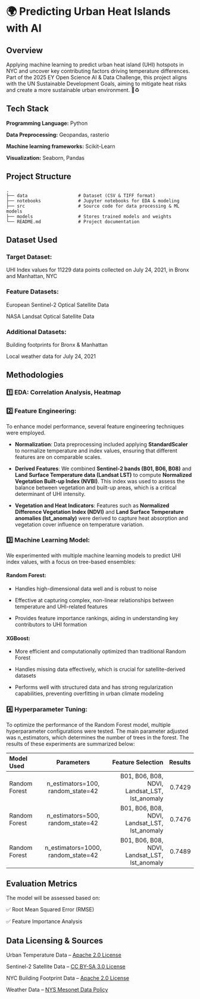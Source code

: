 # 🌍 Predicting Urban Heat Islands with AI

## Overview
Applying machine learning to predict urban heat island (UHI) hotspots in NYC and uncover key contributing factors driving temperature differences. Part of the 2025 EY Open Science AI & Data Challenge, this project aligns with the UN Sustainable Development Goals, aiming to mitigate heat risks and create a more sustainable urban environment. 🚀♻️ 

## Tech Stack 
**Programming Language:** Python

**Data Preprocessing:** Geopandas, rasterio

**Machine learning frameworks:** Scikit-Learn

**Visualization:** Seaborn, Pandas

## Project Structure
    .
    ├── data                   # Dataset (CSV & TIFF format)
    ├── notebooks              # Jupyter notebooks for EDA & modeling
    ├── src                    # Source code for data processing & ML models
    ├── models                 # Stores trained models and weights
    └── README.md              # Project documentation
    

## Dataset Used
### Target Dataset: 
UHI Index values for 11229 data points collected on July 24, 2021, in Bronx and Manhattan, NYC

### Feature Datasets:
European Sentinel-2 Optical Satellite Data

NASA Landsat Optical Satellite Data

### Additional Datasets:
Building footprints for Bronx & Manhattan

Local weather data for July 24, 2021


## Methodologies

### 1️⃣ EDA: Correlation Analysis, Heatmap



### 2️⃣ Feature Engineering:

To enhance model performance, several feature engineering techniques were employed.

* **Normalization**: Data preprocessing included applying **StandardScaler** to normalize temperature and index values, ensuring that different features are on comparable scales.

* **Derived Features**: We combined **Sentinel-2 bands (B01, B06, B08)** and **Land Surface Temperature data (Landsat LST)** to compute **Normalized Vegetation Built-up Index (NVBI)**. This index was used to assess the balance between vegetation and built-up areas, which is a critical determinant of UHI intensity.

* **Vegetation and Heat Indicators**: Features such as **Normalized Difference Vegetation Index (NDVI)** and **Land Surface Temperature anomalies (lst_anomaly)** were derived to capture heat absorption and vegetation cover influence on temperature variation.



### 3️⃣ Machine Learning Model:

We experimented with multiple machine learning models to predict UHI index values, with a focus on tree-based ensembles:

#### Random Forest:
* Handles high-dimensional data well and is robust to noise

* Effective at capturing complex, non-linear relationships between temperature and UHI-related features

* Provides feature importance rankings, aiding in understanding key contributors to UHI formation

#### XGBoost:
* More efficient and computationally optimized than traditional Random Forest

* Handles missing data effectively, which is crucial for satellite-derived datasets
   
* Performs well with structured data and has strong regularization capabilities, preventing overfitting in urban climate modeling


### 4️⃣ Hyperparameter Tuning:

To optimize the performance of the Random Forest model, multiple hyperparameter configurations were tested. The main parameter adjusted was n_estimators, which determines the number of trees in the forest. The results of these experiments are summarized below:

| Model Used |  Parameters  | Feature Selection | Results |
|:-----------|:-----------:|---------------------:|------:|
| Random Forest  | n_estimators=100, random_state=42 | B01, B06, B08, NDVI, Landsat_LST, lst_anomaly | 0.7429 |
| Random Forest  | n_estimators=500, random_state=42 | B01, B06, B08, NDVI, Landsat_LST, lst_anomaly | 0.7476 |
| Random Forest  | n_estimators=1000, random_state=42 | B01, B06, B08, NDVI, Landsat_LST, lst_anomaly | 0.7489 |



## Evaluation Metrics
The model will be assessed based on:

✅ Root Mean Squared Error (RMSE)

✅ Feature Importance Analysis


## Data Licensing & Sources

Urban Temperature Data – [Apache 2.0 License](https://github.com/CenterForOpenScience/cos.io/blob/master/LICENSE)

Sentinel-2 Satellite Data – [CC BY-SA 3.0 License](https://creativecommons.org/licenses/by-sa/3.0/igo/)

NYC Building Footprint Data – [Apache 2.0 License](https://github.com/CityOfNewYork/nyc-geo-metadata#Apache-2.0-1-ov-file)

Weather Data – [NYS Mesonet Data Policy](https://nysmesonet.org/documents/NYS_Mesonet_Data_Access_Policy.pdf)




